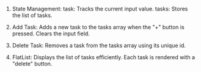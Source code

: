 1. State Management:
task: Tracks the current input value.
tasks: Stores the list of tasks.

2. Add Task:
Adds a new task to the tasks array when the "+" button is pressed.
Clears the input field.

4. Delete Task:
Removes a task from the tasks array using its unique id.

5. FlatList:
Displays the list of tasks efficiently.
Each task is rendered with a "delete" button.
